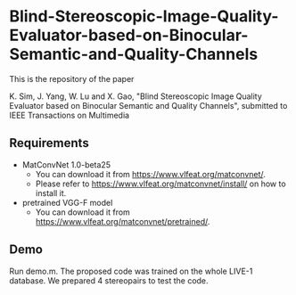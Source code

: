 # Blind-Stereoscopic-Image-Quality-Evaluator-based-on-Binocular-Semantic-and-Quality-Channels

This is the repository of the paper

K. Sim, J. Yang, W. Lu and X. Gao, "Blind Stereoscopic Image Quality Evaluator based on Binocular Semantic and Quality Channels", submitted to IEEE Transactions on Multimedia

## Requirements
* MatConvNet 1.0-beta25
  * You can download it from https://www.vlfeat.org/matconvnet/.
  * Please refer to https://www.vlfeat.org/matconvnet/install/ on how to install it.
* pretrained VGG-F model
  * You can download it from https://www.vlfeat.org/matconvnet/pretrained/.

## Demo
Run demo.m.
The proposed code was trained on the whole LIVE-1 database. 
We prepared 4 stereopairs to test the code. 

